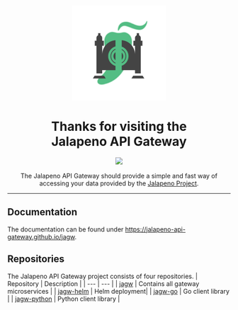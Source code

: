 <p align="center">
	<img src="https://github.com/jalapeno-api-gateway/.github/raw/main/img/logo.png">
</p>
<h1 align="center">Thanks for visiting the</br>Jalapeno API Gateway</h1>
<p align="center">
	<img src="https://img.shields.io/github/v/tag/jalapeno-api-gateway/jagw.svg?label=release&logo=github&style=flat-square">
</p>

<p align="center">
The Jalapeno API Gateway should provide a simple and fast way of accessing your data provided by the <a href="https://github.com/cisco-open/jalapeno">Jalapeno Project</a>.
</p>

---

## Documentation
The documentation can be found under https://jalapeno-api-gateway.github.io/jagw.

## Repositories
The Jalapeno API Gateway project consists of four repositories.
| Repository | Description |
| --- | --- |
| [jagw](https://github.com/jalapeno-api-gateway/jagw) | Contains all gateway microservices |
| [jagw-helm](https://github.com/jalapeno-api-gateway/jagw-helm) | Helm deployment|
| [jagw-go](https://github.com/jalapeno-api-gateway/jagw-go) | Go client library |
| [jagw-python](https://github.com/jalapeno-api-gateway/jagw-python) | Python client library |